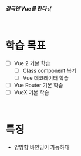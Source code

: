 **_결국엔 Vue를 한다 :(_**

<br />

# 학습 목표

- [ ] Vue 2 기본 학습
  - [ ] Class component 복기
  - [ ] Vue 데코레이터 학습
- [ ] Vue Router 기본 학습
- [ ] VueX 기본 학습

<br />

# 특징

- 양방향 바인딩이 가능하다
